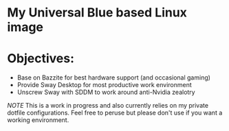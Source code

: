 # My Universal Blue based Linux image

# Objectives:
* Base on Bazzite for best hardware support (and occasional gaming)
* Provide Sway Desktop for most productive work environment
* Unscrew Sway with SDDM to work around anti-Nvidia zealotry

*NOTE* This is a work in progress and also currently relies on my private dotfile 
configurations. Feel free to peruse but please don't use if you want a working
environment.




